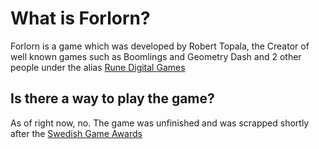 # What is Forlorn?

Forlorn is a game which was developed by Robert Topala, the Creator of well known games such as Boomlings and Geometry Dash and 2 other people under the alias [Rune Digital Games](https://www.youtube.com/channel/UCDi6Bibo-8B32Q_cuEvWQJQ)

## Is there a way to play the game?

As of right now, no. The game was unfinished and was scrapped shortly after the [Swedish Game Awards](https://www.gameawards.se/)
